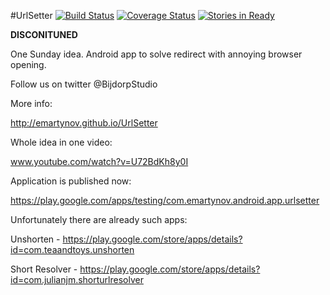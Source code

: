 #UrlSetter
[![Build Status](https://travis-ci.org/BijdorpStudio/UrlSetter.png?branch=master)](https://travis-ci.org/emartynov/UrlSetter)
[![Coverage Status](https://coveralls.io/repos/BijdorpStudio/UrlSetter/badge.svg)](https://coveralls.io/r/emartynov/UrlSetter)
[![Stories in Ready](https://badge.waffle.io/BijdorpStudio/UrlSetter.png?label=ready&title=Ready)](https://waffle.io/BijdorpStudio/UrlSetter)


**DISCONITUNED**

One Sunday idea. Android app to solve redirect with annoying browser opening.

Follow us on twitter @BijdorpStudio

More info:

http://emartynov.github.io/UrlSetter

Whole idea in one video:

www.youtube.com/watch?v=U72BdKh8y0I

Application is published now:

https://play.google.com/apps/testing/com.emartynov.android.app.urlsetter

Unfortunately there are already such apps:

Unshorten - https://play.google.com/store/apps/details?id=com.teaandtoys.unshorten

Short Resolver - https://play.google.com/store/apps/details?id=com.julianjm.shorturlresolver
